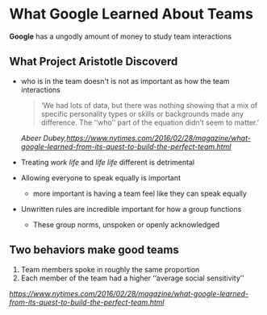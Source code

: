 # What Google Learned About Teams

**Google** has a ungodly amount of money to study team interactions

## What Project Aristotle Discoverd

- who is in the team doesn't is not as important as how the team interactions
  >‘We had lots of data, but there was nothing showing that a mix of specific personality types or skills or backgrounds made any difference. The ‘‘who’’ part of the equation didn’t seem to matter.’
  
  <cite>Abeer Dubey,https://www.nytimes.com/2016/02/28/magazine/what-google-learned-from-its-quest-to-build-the-perfect-team.html</cite>
- Treating *work life* and *life life* different is detrimental
- Allowing everyone to speak equally is important
  - more important is having a team feel like they can speak equally
- Unwritten rules are incredible important for how a group functions
  - These group norms, unspoken or openly acknowledged

## Two behaviors make good teams

1. Team members spoke in roughly the same proportion
2. Each member of the team had a higher ‘‘average social sensitivity’’

<cite>https://www.nytimes.com/2016/02/28/magazine/what-google-learned-from-its-quest-to-build-the-perfect-team.html</ciite>